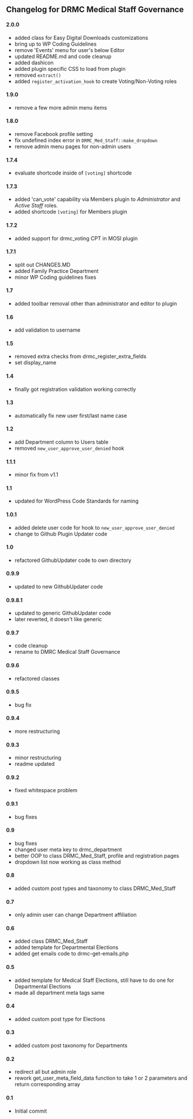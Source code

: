 ## Changelog for DRMC Medical Staff Governance

#### 2.0.0

* added class for Easy Digital Downloads customizations
* bring up to WP Coding Guidelines
* remove 'Events' menu for user's below Editor
* updated README.md and code cleanup
* added dashicon
* added plugin specific CSS to load from plugin
* removed `extract()`
* added `register_activation_hook` to create Voting/Non-Voting roles

#### 1.9.0

* remove a few more admin menu items

#### 1.8.0

* remove Facebook profile setting
* fix undefined index error in `DRMC_Med_Staff::make_dropdown`
* remove admin menu pages for non-admin users

#### 1.7.4

* evaluate shortcode inside of `[voting]` shortcode

#### 1.7.3

* added 'can\_vote' capability via Members plugin to _Administrator_ and _Active Staff_ roles.
* added shortcode `[voting]` for Members plugin

#### 1.7.2

* added support for drmc_voting CPT in MOSI plugin

#### 1.7.1

* split out CHANGES.MD
* added Family Practice Department
* minor WP Coding guidelines fixes

#### 1.7

* added toolbar removal other than administrator and editor to plugin

#### 1.6

* add validation to username

#### 1.5

* removed extra checks from drmc\_register\_extra_fields
* set display\_name

#### 1.4

* finally got registration validation working correctly

#### 1.3

* automatically fix new user first/last name case

#### 1.2

* add Department column to Users table
* removed `new_user_approve_user_denied` hook

#### 1.1.1

* minor fix from v1.1

#### 1.1

* updated for WordPress Code Standards for naming

#### 1.0.1

* added delete user code for hook to `new_user_approve_user_denied`
* change to Github Plugin Updater code

#### 1.0

* refactored GithubUpdater code to own directory

#### 0.9.9

* updated to new GithubUpdater code

#### 0.9.8.1

* updated to generic GithubUpdater code
* later reverted, it doesn't like generic

#### 0.9.7

* code cleanup
* rename to DMRC Medical Staff Governance

#### 0.9.6

* refactored classes

#### 0.9.5

* bug fix

#### 0.9.4

* more restructuring

#### 0.9.3

* minor restructuring
* readme updated

#### 0.9.2

* fixed whitespace problem

#### 0.9.1

* bug fixes

#### 0.9

* bug fixes
* changed user meta key to drmc\_department
* better OOP to class DRMC\_Med_Staff, profile and registration pages
* dropdown list now working as class method

#### 0.8

* added custom post types and taxonomy to class DRMC\_Med_Staff

#### 0.7

* only admin user can change Department affiliation

#### 0.6

* added class DRMC\_Med_Staff
* added template for Departmental Elections
* added get emails code to drmc-get-emails.php

#### 0.5

* added template for Medical Staff Elections, still have to do one for Departmental Elections
* made all department meta tags same

#### 0.4

* added custom post type for Elections

#### 0.3

* added custom post taxonomy for Departments

#### 0.2

* redirect all but admin role
* rework get_user_meta_field_data function to take 1 or 2 parameters and return corresponding array

#### 0.1

* Initial commit
